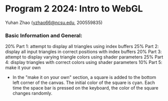 # Program 2 2024: Intro to WebGL
Yuhan Zhao (yzhao66@ncsu.edu, 200559835)

### Basic Information and General:
20% Part 1: attempt to display all triangles using index buffers
25% Part 2: display all input triangles in correct positions with index buffers
20% Part 3: attempt to display varying triangle colors using shader parameters
25% Part 4: display triangles with correct colors using shader parameters
10% Part 5: make it your own 
- In the "make it on your own" section, a square is added to the bottom left corner of the canvas. The initial color of the square is cyan. Each time the space bar is pressed on the keyboard, the color of the square changes randomly.
